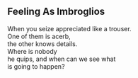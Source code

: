 Feeling As Imbroglios
---------------------
When you seize appreciated like a trouser.  
One of them is acerb,  
the other knows details.  
Where is nobody  
he quips, and when can we see what  
is going to happen?  
